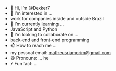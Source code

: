 - 👋 Hi, I’m @Dexker7
- 👀 I’m interested in ...
- work for companies inside and outside Brazil
- 🌱 I’m currently learning ...
- JavaScript and Python
- 💞️ I’m looking to collaborate on ...
- back-end and front-end programming
- 📫 How to reach me ...
- my pessoal email: matheusriamorim@gmail.com
- 😄 Pronouns: ... he
- ⚡ Fun fact: ...

<!---
Dexker7/Dexker7 is a ✨ special ✨ repository because its `README.md` (this file) appears on your GitHub profile.
You can click the Preview link to take a look at your changes.
--->
